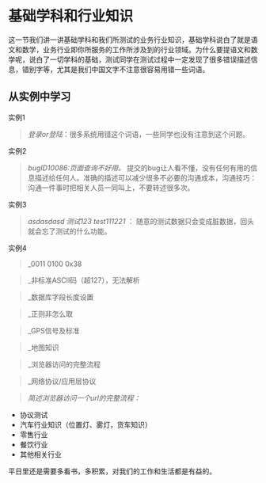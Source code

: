 # 基础学科和行业知识

这一节我们讲一讲基础学科和我们所测试的业务行业知识，基础学科说白了就是语文和数学，业务行业即你所服务的工作所涉及到的行业领域。为什么要提语文和数学呢，说白了一切学科的基础，测试同学在测试过程中一定发现了很多错误描述信息，错别字等，尤其是我们中国文字不注意很容易用错一些词语。

## 从实例中学习
实例1
> _登录or登陆_：很多系统用错这个词语，一些同学也没有注意到这个问题。

实例2
> _bugID10086:页面查询不好用。_ 提交的bug让人看不懂，没有任何有用的信息描述给任何人。准确的描述可以减少很多不必要的沟通成本，沟通技巧：沟通一件事时把相关人员一同叫上，不要转述很多次。

实例3
> _asdasdasd 测试123 test111221_ ： 随意的测试数据只会变成脏数据，回头就会忘了测试的什么功能。

实例4
> _0011 0100 0x38 

> _非标准ASCII码（超127），无法解析

> _数据库字段长度设置

> _正则非怎么取

> _GPS信号及标准

> _地图知识

> _浏览器访问的完整流程

> _网络协议/应用层协议

> _简述浏览器访问一个url的完整流程：_

* 协议测试
* 汽车行业知识（位置灯、雾灯，货车知识）
* 零售行业
* 餐饮行业
* 其他相关行业

平日里还是需要多看书，多积累，对我们的工作和生活都是有益的。


